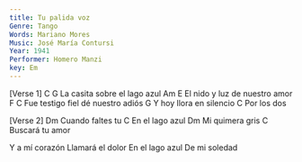 ```yaml
---
title: Tu palida voz
Genre: Tango
Words: Mariano Mores
Music: José María Contursi
Year: 1941
Performer: Homero Manzi
key: Em
---
```


[Verse 1]
C                     G
La casita sobre el lago azul
           Am               E
El nido y luz de nuestro amor
F                           C
Fue testigo fiel dé nuestro adiós
      G
Y hoy llora en silencio
       C
Por los dos

[Verse 2]
               Dm
Cuando faltes tu
             C
En el lago azul
             Dm
Mi quimera gris
             C  
Buscará tu amor

Y a mí corazón
Llamará el dolor
En el lago azul
De mi soledad